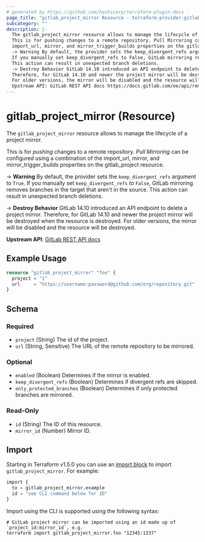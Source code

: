 ```yaml
---
# generated by https://github.com/hashicorp/terraform-plugin-docs
page_title: "gitlab_project_mirror Resource - terraform-provider-gitlab"
subcategory: ""
description: |-
  The gitlab_project_mirror resource allows to manage the lifecycle of a project mirror.
  This is for pushing changes to a remote repository. Pull Mirroring can be configured using a combination of the
  import_url, mirror, and mirror_trigger_builds properties on the gitlab_project resource.
  -> Warning By default, the provider sets the keep_divergent_refs argument to True.
  If you manually set keep_divergent_refs to False, GitLab mirroring removes branches in the target that aren't in the source.
  This action can result in unexpected branch deletions.
  -> Destroy Behavior GitLab 14.10 introduced an API endpoint to delete a project mirror.
  Therefore, for GitLab 14.10 and newer the project mirror will be destroyed when the resource is destroyed.
  For older versions, the mirror will be disabled and the resource will be destroyed.
  Upstream API: GitLab REST API docs https://docs.gitlab.com/ee/api/remote_mirrors.html
---
```


# gitlab_project_mirror (Resource)

The `gitlab_project_mirror` resource allows to manage the lifecycle of a project mirror.

This is for *pushing* changes to a remote repository. *Pull Mirroring* can be configured using a combination of the
import_url, mirror, and mirror_trigger_builds properties on the gitlab_project resource.

-> **Warning** By default, the provider sets the `keep_divergent_refs` argument to `True`.
   If you manually set `keep_divergent_refs` to `False`, GitLab mirroring removes branches in the target that aren't in the source.
   This action can result in unexpected branch deletions.

-> **Destroy Behavior** GitLab 14.10 introduced an API endpoint to delete a project mirror.
   Therefore, for GitLab 14.10 and newer the project mirror will be destroyed when the resource is destroyed.
   For older versions, the mirror will be disabled and the resource will be destroyed.

**Upstream API**: [GitLab REST API docs](https://docs.gitlab.com/ee/api/remote_mirrors.html)

## Example Usage

```terraform
resource "gitlab_project_mirror" "foo" {
  project = "1"
  url     = "https://username:password@github.com/org/repository.git"
}
```

<!-- schema generated by tfplugindocs -->
## Schema

### Required

- `project` (String) The id of the project.
- `url` (String, Sensitive) The URL of the remote repository to be mirrored.

### Optional

- `enabled` (Boolean) Determines if the mirror is enabled.
- `keep_divergent_refs` (Boolean) Determines if divergent refs are skipped.
- `only_protected_branches` (Boolean) Determines if only protected branches are mirrored.

### Read-Only

- `id` (String) The ID of this resource.
- `mirror_id` (Number) Mirror ID.

## Import

Starting in Terraform v1.5.0 you can use an [import block](https://developer.hashicorp.com/terraform/language/import) to import `gitlab_project_mirror`. For example:
```terraform
import {
  to = gitlab_project_mirror.example
  id = "see CLI command below for ID"
}
```

Import using the CLI is supported using the following syntax:

```shell
# GitLab project mirror can be imported using an id made up of `project_id:mirror_id`, e.g.
terraform import gitlab_project_mirror.foo "12345:1337"
```
